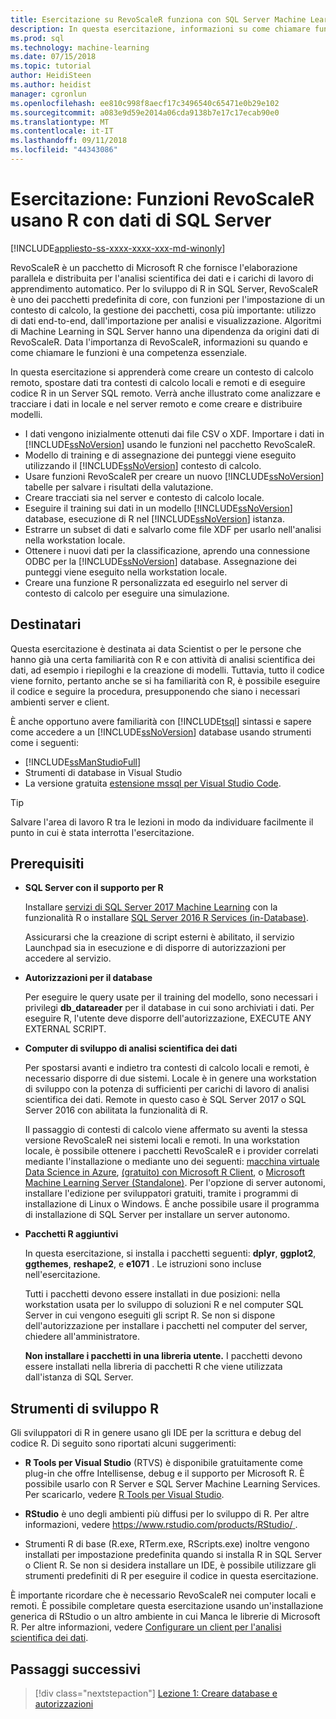 ```yaml
---
title: Esercitazione su RevoScaleR funziona con SQL Server Machine Learning | Microsoft Docs
description: In questa esercitazione, informazioni su come chiamare funzioni RevoScaleR in SQL Server Machine Learning con R supportata abilitata.
ms.prod: sql
ms.technology: machine-learning
ms.date: 07/15/2018
ms.topic: tutorial
author: HeidiSteen
ms.author: heidist
manager: cgronlun
ms.openlocfilehash: ee810c998f8aecf17c3496540c65471e0b29e102
ms.sourcegitcommit: a083e9d59e2014a06cda9138b7e17c17ecab90e0
ms.translationtype: MT
ms.contentlocale: it-IT
ms.lasthandoff: 09/11/2018
ms.locfileid: "44343086"
---
```

# <a name="tutorial-use-revoscaler-r-functions-with-sql-server-data"></a>Esercitazione: Funzioni RevoScaleR usano R con dati di SQL Server
[!INCLUDE[appliesto-ss-xxxx-xxxx-xxx-md-winonly](../../includes/appliesto-ss-xxxx-xxxx-xxx-md-winonly.md)]

RevoScaleR è un pacchetto di Microsoft R che fornisce l'elaborazione parallela e distribuita per l'analisi scientifica dei dati e i carichi di lavoro di apprendimento automatico. Per lo sviluppo di R in SQL Server, RevoScaleR è uno dei pacchetti predefinita di core, con funzioni per l'impostazione di un contesto di calcolo, la gestione dei pacchetti, cosa più importante: utilizzo di dati end-to-end, dall'importazione per analisi e visualizzazione. Algoritmi di Machine Learning in SQL Server hanno una dipendenza da origini dati di RevoScaleR. Data l'importanza di RevoScaleR, informazioni su quando e come chiamare le funzioni è una competenza essenziale. 

In questa esercitazione si apprenderà come creare un contesto di calcolo remoto, spostare dati tra contesti di calcolo locali e remoti e di eseguire codice R in un Server SQL remoto. Verrà anche illustrato come analizzare e tracciare i dati in locale e nel server remoto e come creare e distribuire modelli.

+ I dati vengono inizialmente ottenuti dai file CSV o XDF. Importare i dati in [!INCLUDE[ssNoVersion](../../includes/ssnoversion-md.md)] usando le funzioni nel pacchetto RevoScaleR.
+ Modello di training e di assegnazione dei punteggi viene eseguito utilizzando il [!INCLUDE[ssNoVersion](../../includes/ssnoversion-md.md)] contesto di calcolo. 
+ Usare funzioni RevoScaleR per creare un nuovo [!INCLUDE[ssNoVersion](../../includes/ssnoversion-md.md)] tabelle per salvare i risultati della valutazione.
+ Creare tracciati sia nel server e contesto di calcolo locale.
+ Eseguire il training sui dati in un modello [!INCLUDE[ssNoVersion](../../includes/ssnoversion-md.md)] database, esecuzione di R nel [!INCLUDE[ssNoVersion](../../includes/ssnoversion-md.md)] istanza.
+ Estrarre un subset di dati e salvarlo come file XDF per usarlo nell'analisi nella workstation locale.
+ Ottenere i nuovi dati per la classificazione, aprendo una connessione ODBC per la [!INCLUDE[ssNoVersion](../../includes/ssnoversion-md.md)] database. Assegnazione dei punteggi viene eseguito nella workstation locale.
+ Creare una funzione R personalizzata ed eseguirlo nel server di contesto di calcolo per eseguire una simulazione.

## <a name="target-audience"></a>Destinatari

Questa esercitazione è destinata ai data Scientist o per le persone che hanno già una certa familiarità con R e con attività di analisi scientifica dei dati, ad esempio i riepiloghi e la creazione di modelli. Tuttavia, tutto il codice viene fornito, pertanto anche se si ha familiarità con R, è possibile eseguire il codice e seguire la procedura, presupponendo che siano i necessari ambienti server e client.

È anche opportuno avere familiarità con [!INCLUDE[tsql](../../includes/tsql-md.md)] sintassi e sapere come accedere a un [!INCLUDE[ssNoVersion](../../includes/ssnoversion-md.md)] database usando strumenti come i seguenti:

+ [!INCLUDE[ssManStudioFull](../../includes/ssmanstudiofull-md.md)] 
+ Strumenti di database in Visual Studio 
+ La versione gratuita [estensione mssql per Visual Studio Code](https://docs.microsoft.com/sql/linux/sql-server-linux-develop-use-vscode).
  
> [!TIP]
> Salvare l'area di lavoro R tra le lezioni in modo da individuare facilmente il punto in cui è stata interrotta l'esercitazione.

## <a name="prerequisites"></a>Prerequisiti

- **SQL Server con il supporto per R**
  
    Installare [servizi di SQL Server 2017 Machine Learning](../install/sql-machine-learning-services-windows-install.md) con la funzionalità R o installare [SQL Server 2016 R Services (in-Database)](../install/sql-r-services-windows-install.md).

    Assicurarsi che la creazione di script esterni è abilitato, il servizio Launchpad sia in esecuzione e di disporre di autorizzazioni per accedere al servizio.
  
-  **Autorizzazioni per il database**
  
    Per eseguire le query usate per il training del modello, sono necessari i privilegi **db_datareader** per il database in cui sono archiviati i dati. Per eseguire R, l'utente deve disporre dell'autorizzazione, EXECUTE ANY EXTERNAL SCRIPT.

-   **Computer di sviluppo di analisi scientifica dei dati**
  
    Per spostarsi avanti e indietro tra contesti di calcolo locali e remoti, è necessario disporre di due sistemi. Locale è in genere una workstation di sviluppo con la potenza di sufficienti per carichi di lavoro di analisi scientifica dei dati. Remote in questo caso è SQL Server 2017 o SQL Server 2016 con abilitata la funzionalità di R. 
    
    Il passaggio di contesti di calcolo viene affermato su aventi la stessa versione RevoScaleR nei sistemi locali e remoti. In una workstation locale, è possibile ottenere i pacchetti RevoScaleR e i provider correlati mediante l'installazione o mediante uno dei seguenti: [macchina virtuale Data Science in Azure](https://docs.microsoft.com/azure/machine-learning/data-science-virtual-machine/overview), [(gratuito) con Microsoft R Client](https://docs.microsoft.com/en-us/machine-learning-server/r-client/what-is-microsoft-r-client), o [ Microsoft Machine Learning Server (Standalone)](https://docs.microsoft.com/machine-learning-server/install/machine-learning-server-install). Per l'opzione di server autonomi, installare l'edizione per sviluppatori gratuiti, tramite i programmi di installazione di Linux o Windows. È anche possibile usare il programma di installazione di SQL Server per installare un server autonomo.
      
-   **Pacchetti R aggiuntivi**
  
    In questa esercitazione, si installa i pacchetti seguenti: **dplyr**, **ggplot2**, **ggthemes**, **reshape2**, e **e1071** . Le istruzioni sono incluse nell'esercitazione.
  
    Tutti i pacchetti devono essere installati in due posizioni: nella workstation usata per lo sviluppo di soluzioni R e nel computer SQL Server in cui vengono eseguiti gli script R. Se non si dispone dell'autorizzazione per installare i pacchetti nel computer del server, chiedere all'amministratore. 
    
    **Non installare i pacchetti in una libreria utente.** I pacchetti devono essere installati nella libreria di pacchetti R che viene utilizzata dall'istanza di SQL Server.

## <a name="r-development-tools"></a>Strumenti di sviluppo R

Gli sviluppatori di R in genere usano gli IDE per la scrittura e debug del codice R. Di seguito sono riportati alcuni suggerimenti:

- **R Tools per Visual Studio** (RTVS) è disponibile gratuitamente come plug-in che offre Intellisense, debug e il supporto per Microsoft R. È possibile usarlo con R Server e SQL Server Machine Learning Services. Per scaricarlo, vedere [R Tools per Visual Studio](https://www.visualstudio.com/vs/rtvs/).

- **RStudio** è uno degli ambienti più diffusi per lo sviluppo di R. Per altre informazioni, vedere [ https://www.rstudio.com/products/RStudio/ ](https://www.rstudio.com/products/RStudio/).

- Strumenti R di base (R.exe, RTerm.exe, RScripts.exe) inoltre vengono installati per impostazione predefinita quando si installa R in SQL Server o Client R. Se non si desidera installare un IDE, è possibile utilizzare gli strumenti predefiniti di R per eseguire il codice in questa esercitazione.

È importante ricordare che è necessario RevoScaleR nei computer locali e remoti. È possibile completare questa esercitazione usando un'installazione generica di RStudio o un altro ambiente in cui Manca le librerie di Microsoft R. Per altre informazioni, vedere [Configurare un client per l'analisi scientifica dei dati](../r/set-up-a-data-science-client.md).

## <a name="next-steps"></a>Passaggi successivi

> [!div class="nextstepaction"]
> [Lezione 1: Creare database e autorizzazioni](deepdive-work-with-sql-server-data-using-r.md)

